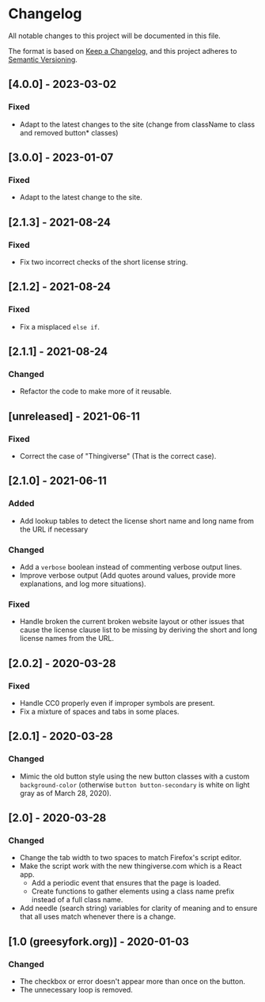 # Changelog

All notable changes to this project will be documented in this file.

The format is based on [Keep a Changelog](https://keepachangelog.com/en/1.0.0/),
and this project adheres to [Semantic Versioning](https://semver.org/spec/v2.0.0.html).


## [4.0.0] - 2023-03-02
### Fixed
- Adapt to the latest changes to the site (change from className to class and removed button* classes)


## [3.0.0] - 2023-01-07
### Fixed
- Adapt to the latest change to the site.


## [2.1.3] - 2021-08-24
### Fixed
- Fix two incorrect checks of the short license string.


## [2.1.2] - 2021-08-24
### Fixed
- Fix a misplaced `else if`.


## [2.1.1] - 2021-08-24
### Changed
- Refactor the code to make more of it reusable.


## [unreleased] - 2021-06-11
### Fixed
- Correct the case of "Thingiverse" (That is the correct case).


## [2.1.0] - 2021-06-11
### Added
- Add lookup tables to detect the license short name and long name from the URL if necessary

### Changed
- Add a `verbose` boolean instead of commenting verbose output lines.
- Improve verbose output (Add quotes around values, provide more explanations, and log more situations).

### Fixed
- Handle broken the current broken website layout or other issues that cause the license clause list to be missing by deriving the short and long license names from the URL.


## [2.0.2] - 2020-03-28
### Fixed
- Handle CC0 properly even if improper symbols are present.
- Fix a mixture of spaces and tabs in some places.

## [2.0.1] - 2020-03-28
### Changed
- Mimic the old button style using the new button classes with a custom
  `background-color` (otherwise `button button-secondary` is white on
  light gray as of March 28, 2020).

## [2.0] - 2020-03-28
### Changed
- Change the tab width to two spaces to match Firefox's script editor.
- Make the script work with the new thingiverse.com which is a React
  app.
  - Add a periodic event that ensures that the page is loaded.
  - Create functions to gather elements using a class name prefix
    instead of a full class name.
- Add needle (search string) variables for clarity of meaning and to
  ensure that all uses match whenever there is a change.


## [1.0 (greesyfork.org)] - 2020-01-03
### Changed
- The checkbox or error doesn't appear more than once on the button.
- The unnecessary loop is removed.
